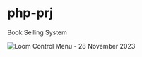 # php-prj
Book Selling System


![Loom Control Menu - 28 November 2023](https://github.com/yashshelkegit/php-prj/assets/120973368/9dcc56f0-559c-4089-8029-fe45de7ce756)
